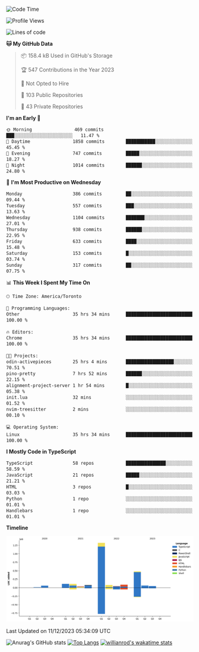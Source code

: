 <!--START_SECTION:waka-->
![Code Time](http://img.shields.io/badge/Code%20Time-887%20hrs%2050%20mins-blue)

![Profile Views](http://img.shields.io/badge/Profile%20Views-0-blue)

![Lines of code](https://img.shields.io/badge/From%20Hello%20World%20I%27ve%20Written-2.5%20million%20lines%20of%20code-blue)

**🐱 My GitHub Data** 

> 📦 158.4 kB Used in GitHub's Storage 
 > 
> 🏆 547 Contributions in the Year 2023
 > 
> 🚫 Not Opted to Hire
 > 
> 📜 103 Public Repositories 
 > 
> 🔑 43 Private Repositories 
 > 
**I'm an Early 🐤** 

```text
🌞 Morning                469 commits         ███░░░░░░░░░░░░░░░░░░░░░░   11.47 % 
🌆 Daytime                1858 commits        ███████████░░░░░░░░░░░░░░   45.45 % 
🌃 Evening                747 commits         █████░░░░░░░░░░░░░░░░░░░░   18.27 % 
🌙 Night                  1014 commits        ██████░░░░░░░░░░░░░░░░░░░   24.80 % 
```
📅 **I'm Most Productive on Wednesday** 

```text
Monday                   386 commits         ██░░░░░░░░░░░░░░░░░░░░░░░   09.44 % 
Tuesday                  557 commits         ███░░░░░░░░░░░░░░░░░░░░░░   13.63 % 
Wednesday                1104 commits        ███████░░░░░░░░░░░░░░░░░░   27.01 % 
Thursday                 938 commits         ██████░░░░░░░░░░░░░░░░░░░   22.95 % 
Friday                   633 commits         ████░░░░░░░░░░░░░░░░░░░░░   15.48 % 
Saturday                 153 commits         █░░░░░░░░░░░░░░░░░░░░░░░░   03.74 % 
Sunday                   317 commits         ██░░░░░░░░░░░░░░░░░░░░░░░   07.75 % 
```


📊 **This Week I Spent My Time On** 

```text
🕑︎ Time Zone: America/Toronto

💬 Programming Languages: 
Other                    35 hrs 34 mins      █████████████████████████   100.00 % 

🔥 Editors: 
Chrome                   35 hrs 34 mins      █████████████████████████   100.00 % 

🐱‍💻 Projects: 
odin-activepieces        25 hrs 4 mins       ██████████████████░░░░░░░   70.51 % 
pino-pretty              7 hrs 52 mins       ██████░░░░░░░░░░░░░░░░░░░   22.15 % 
alignment-project-server 1 hr 54 mins        █░░░░░░░░░░░░░░░░░░░░░░░░   05.38 % 
init.lua                 32 mins             ░░░░░░░░░░░░░░░░░░░░░░░░░   01.52 % 
nvim-treesitter          2 mins              ░░░░░░░░░░░░░░░░░░░░░░░░░   00.10 % 

💻 Operating System: 
Linux                    35 hrs 34 mins      █████████████████████████   100.00 % 
```

**I Mostly Code in TypeScript** 

```text
TypeScript               58 repos            ███████████████░░░░░░░░░░   58.59 % 
JavaScript               21 repos            █████░░░░░░░░░░░░░░░░░░░░   21.21 % 
HTML                     3 repos             █░░░░░░░░░░░░░░░░░░░░░░░░   03.03 % 
Python                   1 repo              ░░░░░░░░░░░░░░░░░░░░░░░░░   01.01 % 
Handlebars               1 repo              ░░░░░░░░░░░░░░░░░░░░░░░░░   01.01 % 
```



**Timeline**

![Lines of Code chart](https://raw.githubusercontent.com/wise-introvert/wise-introvert/master/assets/bar_graph.png)


 Last Updated on 11/12/2023 05:34:09 UTC
<!--END_SECTION:waka-->

![Anurag's GitHub stats](https://github-readme-stats.vercel.app/api?username=wise-introvert&count_private=true&show_icons=true)
[![Top Langs](https://github-readme-stats.vercel.app/api/top-langs/?username=wise-introvert&langs_count=10)](https://github.com/anuraghazra/github-readme-stats)
[![willianrod's wakatime stats](https://github-readme-stats.vercel.app/api/wakatime?username=wiseintrovert)](https://github.com/anuraghazra/github-readme-stats)
